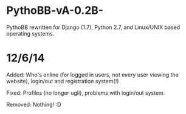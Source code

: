 PythoBB-vA-0.2B-
================

PythoBB rewritten for Django (1.7), Python 2.7, and Linux/UNIX based operating systems.

12/6/14
=======

Added: Who's online (for logged in users, not every user viewing the website), login/out and registration system(!)

Fixed: Profiles (no longer ugli), problems with login/out system.

Removed: Nothing! :D
